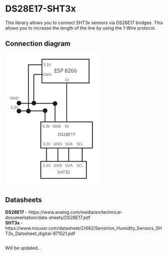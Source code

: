 <h1>DS28E17-SHT3x</h3>
This library allows you to connect SHT3x sensors via DS28E17 bridges. This allows you to increase the length of the line by using the 1-Wire protocol.

<h2>Connection diagram</h2>
<img width= "300px" src="/img/Connection.png">

<h2>Datasheets</h2>
<b>DS28E17</b> - https://www.analog.com/media/en/technical-documentation/data-sheets/DS28E17.pdf
<br>
<b>SHT3x</b> - https://www.mouser.com/datasheet/2/682/Sensirion_Humidity_Sensors_SHT3x_Datasheet_digital-971521.pdf

<h2></h2>
Will be updated...
